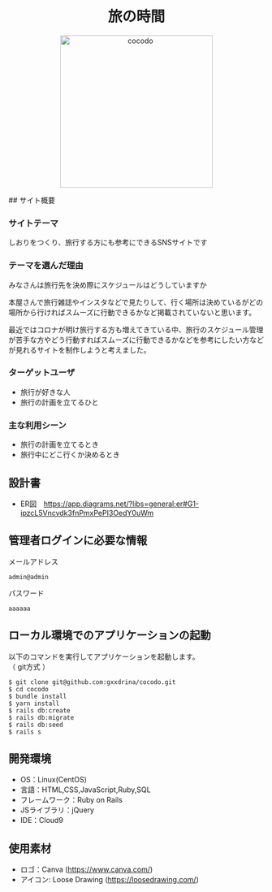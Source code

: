 <h1 align="center">旅の時間 </h1>
<p align="center">
  <img width="300" align="center" alt="cocodo" src="https://github.com/shunyamannen/ryokounojikan/assets/129735340/e853f136-4fb6-4065-8792-53db44cc5aa6">
</p>
## サイト概要

### サイトテーマ
しおりをつくり、旅行する方にも参考にできるSNSサイトです

### テーマを選んだ理由
みなさんは旅行先を決め際にスケジュールはどうしていますか

本屋さんで旅行雑誌やインスタなどで見たりして、行く場所は決めているがどの場所から行ければスムーズに行動できるかなど掲載されていないと思います。

最近ではコロナが明け旅行する方も増えてきている中、旅行のスケジュール管理が苦手な方やどう行動すればスムーズに行動できるかなどを参考にしたい方などが見れるサイトを制作しようと考えました。



### ターゲットユーザ
- 旅行が好きな人
- 旅行の計画を立てるひと



### 主な利用シーン
- 旅行の計画を立てるとき
- 旅行中にどこ行くか決めるとき



## 設計書
- ER図　https://app.diagrams.net/?libs=general;er#G1-ipzcL5Vncvdk3fnPmxPePI3OedY0uWm


## 管理者ログインに必要な情報
メールアドレス
```
admin@admin
```
パスワード
```
aaaaaa  
```

## ローカル環境でのアプリケーションの起動
以下のコマンドを実行してアプリケーションを起動します。  
（ git方式 ）
```
$ git clone git@github.com:gxxdrina/cocodo.git
$ cd cocodo
$ bundle install
$ yarn install
$ rails db:create
$ rails db:migrate
$ rails db:seed
$ rails s
```



## 開発環境
- OS：Linux(CentOS)
- 言語：HTML,CSS,JavaScript,Ruby,SQL
- フレームワーク：Ruby on Rails
- JSライブラリ：jQuery
- IDE：Cloud9


## 使用素材
- ロゴ：Canva (https://www.canva.com/)
- アイコン: Loose Drawing (https://loosedrawing.com/)

